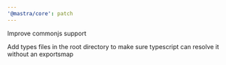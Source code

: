 ```yaml
---
'@mastra/core': patch
---
```


Improve commonjs support

Add types files in the root directory to make sure typescript can resolve it without an exportsmap
